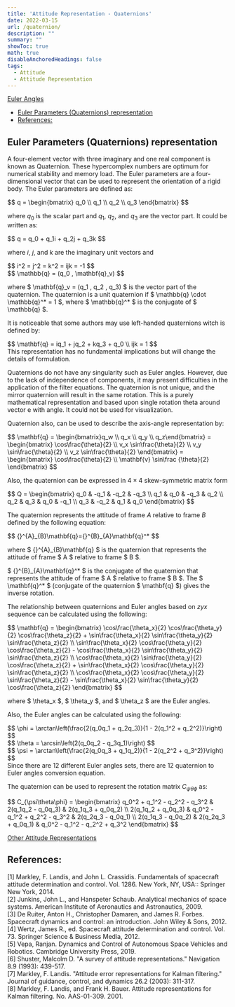 ```yaml
---
title: 'Attitude Representation - Quaternions'
date: 2022-03-15
url: /quaternion/
description: "" 
summary: "" 
showToc: true
math: true
disableAnchoredHeadings: false
tags:
  - Attitude
  - Attitude Representation
---
```


[Euler Angles](/euler-angles/)

- [Euler Parameters (Quaternions) representation](#euler-parameters-quaternions-representation)
- [References:](#references)



Euler Parameters (Quaternions) representation
------

A four-element vector with three imaginary and one real component is known as Quaternion. These hypercomplex numbers are optimum for numerical stability and memory load. The Euler parameters are a four-dimensional vector that can be used to represent the orientation of a rigid body. The Euler parameters are defined as:
<div>
$$ q = \begin{bmatrix} q_0 \\ q_1 \\ q_2 \\ q_3 \end{bmatrix} $$
</div>

where $q_0$ is the scalar part and $q_1$, $q_2$, and $q_3$ are the vector part. It could be written as:
<div>
$$ q = q_0 + q_1i + q_2j + q_3k $$
</div>

where $i$, $j$, and $k$ are the imaginary unit vectors and
<div>
$$ i^2 = j^2 = k^2 = ijk = -1 $$
</div>

<div>
$$ \mathbb{q} = (q_0 , \mathbf{q}_v) $$
</div>

where $ \mathbf{q}_v = (q_1 , q_2 , q_3) $ is the vector part of the quaternion. The quaternion is a unit quaternion if $ \mathbb{q} \cdot \mathbb{q}^* = 1 $, where $ \mathbb{q}^* $ is the conjugate of $ \mathbb{q} $.

It is noticeable that some authors may use left-handed quaternions witch is defined by:
<div>
$$ \mathbf{q} = iq_1 + jq_2 + kq_3 + q_0 \\ ijk = 1 $$
</div>
This representation has no fundamental implications but will change the details of formulation.

Quaternions do not have any singularity such as Euler angles. However, due to the lack of independence of components, it may present difficulties in the application of the filter equations. The quaternion is not unique, and the mirror quaternion will result in the same rotation. This is a purely mathematical representation and based upon single rotation theta around vector e with angle. It could not be used for visualization.

Quaternion also, can be used to describe the axis-angle representation by:

<div>
$$ \mathbf{q} = \begin{bmatrix}q_w \\ q_x \\ q_y \\ q_z\end{bmatrix} = \begin{bmatrix} \cos\frac{\theta}{2} \\ v_x \sin\frac{\theta}{2} \\ v_y \sin\frac{\theta}{2} \\ v_z \sin\frac{\theta}{2} \end{bmatrix} = \begin{bmatrix} \cos\frac{\theta}{2} \\ \mathbf{v} \sin\frac {\theta}{2} \end{bmatrix} $$
</div>

Also, the quaternion can be expressed in $4 \times 4$ skew-symmetric matrix form

<div>
$$ Q = \begin{bmatrix} q_0 & -q_1 & -q_2 & -q_3 \\ q_1 & q_0 & -q_3 & q_2 \\ q_2 & q_3 & q_0 & -q_1 \\ q_3 & -q_2 & q_1 & q_0 \end{bmatrix} $$
</div>

The quaternion represents the attitude of frame $A$ relative to frame $B$ defined by the following equation: 

<div>
$$ {}^{A}_{B}\mathbf{q}={}^{B}_{A}\mathbf{q}^* $$
</div>

where $ {}^{A}_{B}\mathbf{q} $  is the quaternion that represents the attitude of frame $ A $ relative to frame $ B $.

$ {}^{B}_{A}\mathbf{q}^* $ is the conjugate of the quaternion that represents the attitude of frame $ A $ relative to frame $ B $. The $ \mathbf{q}^* $ (conjugate of the quaternion $ \mathbf{q} $) gives the inverse rotation.

The relationship between quaternions and Euler angles based on $zyx$ sequence can be calculated using the following:

<div>
$$ \mathbf{q} = \begin{bmatrix} \cos\frac{\theta_x}{2} \cos\frac{\theta_y}{2} \cos\frac{\theta_z}{2} + \sin\frac{\theta_x}{2} \sin\frac{\theta_y}{2} \sin\frac{\theta_z}{2} \\ \sin\frac{\theta_x}{2} \cos\frac{\theta_y}{2} \cos\frac{\theta_z}{2} - \cos\frac{\theta_x}{2} \sin\frac{\theta_y}{2} \sin\frac{\theta_z}{2} \\ \cos\frac{\theta_x}{2} \sin\frac{\theta_y}{2} \cos\frac{\theta_z}{2} + \sin\frac{\theta_x}{2} \cos\frac{\theta_y}{2} \sin\frac{\theta_z}{2} \\ \cos\frac{\theta_x}{2} \cos\frac{\theta_y}{2} \sin\frac{\theta_z}{2} - \sin\frac{\theta_x}{2} \sin\frac{\theta_y}{2} \cos\frac{\theta_z}{2} \end{bmatrix} $$
</div>

where $ \theta_x $, $ \theta_y $, and $ \theta_z $ are the Euler angles.

Also, the Euler angles can be calculated using the following:

<div>
$$ \phi = \arctan\left(\frac{2(q_0q_1 + q_2q_3)}{1 - 2(q_1^2 + q_2^2)}\right) $$
</div>

<div>
$$ \theta = \arcsin\left(2(q_0q_2 - q_3q_1)\right) $$
</div>

<div>
$$ \psi = \arctan\left(\frac{2(q_0q_3 + q_1q_2)}{1 - 2(q_2^2 + q_3^2)}\right) $$
</div>
Since there are 12 different Euler angles sets, there are 12 quaternion to Euler angles conversion equation.

The quaternion can be used to represent the rotation matrix $C_{\psi\theta\phi}$ as:
<div>
$$ C_{\psi\theta\phi} = \begin{bmatrix} q_0^2 + q_1^2 - q_2^2 - q_3^2 & 2(q_1q_2 - q_0q_3) & 2(q_1q_3 + q_0q_2) \\ 2(q_1q_2 + q_0q_3) & q_0^2 - q_1^2 + q_2^2 - q_3^2 & 2(q_2q_3 - q_0q_1) \\ 2(q_1q_3 - q_0q_2) & 2(q_2q_3 + q_0q_1) & q_0^2 - q_1^2 - q_2^2 + q_3^2 \end{bmatrix} $$
</div>


[Other Attitude Representations](/attitude-representations-others/)


References:
------
[1] Markley, F. Landis, and John L. Crassidis. Fundamentals of spacecraft attitude determination and control. Vol. 1286. New York, NY, USA:: Springer New York, 2014. <br>
[2] Junkins, John L., and Hanspeter Schaub. Analytical mechanics of space systems. American Institute of Aeronautics and Astronautics, 2009. <br>
[3] De Ruiter, Anton H., Christopher Damaren, and James R. Forbes. Spacecraft dynamics and control: an introduction. John Wiley & Sons, 2012. <br>
[4] Wertz, James R., ed. Spacecraft attitude determination and control. Vol. 73. Springer Science & Business Media, 2012. <br>
[5] Vepa, Ranjan. Dynamics and Control of Autonomous Space Vehicles and Robotics. Cambridge University Press, 2019. <br>
[6] Shuster, Malcolm D. "A survey of attitude representations." Navigation 8.9 (1993): 439-517. <br>
[7] Markley, F. Landis. "Attitude error representations for Kalman filtering." Journal of guidance, control, and dynamics 26.2 (2003): 311-317. <br>
[8] Markley, F. Landis, and Frank H. Bauer. Attitude representations for Kalman filtering. No. AAS-01-309. 2001. <br>